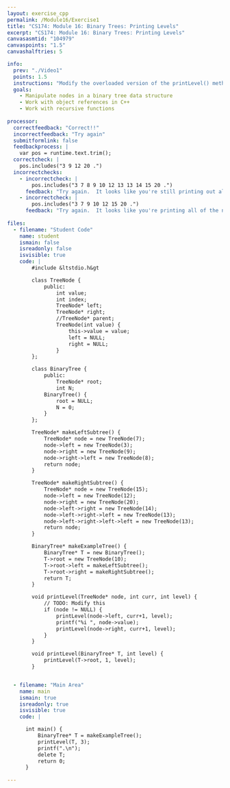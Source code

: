 ```yaml
---
layout: exercise_cpp
permalink: /Module16/Exercise1
title: "CS174: Module 16: Binary Trees: Printing Levels"
excerpt: "CS174: Module 16: Binary Trees: Printing Levels"
canvasasmtid: "104979"
canvaspoints: "1.5"
canvashalftries: 5

info:
  prev: "./Video1"
  points: 1.5
  instructions: "Modify the overloaded version of the printLevel() method so that recursive calls of that method print the nodes at a particular level from left to right.  In other words, you should only print a node if the current level is the correct level, and, for efficiency, you should only continue the recursion if the current depth is less than the target level."
  goals:
    - Manipulate nodes in a binary tree data structure
    - Work with object references in C++
    - Work with recursive functions
    
processor:  
  correctfeedback: "Correct!!" 
  incorrectfeedback: "Try again"
  submitformlink: false
  feedbackprocess: | 
    var pos = runtime.text.trim();
  correctcheck: |
    pos.includes("3 9 12 20 .")
  incorrectchecks:
    - incorrectcheck: |
        pos.includes("3 7 8 9 10 12 13 13 14 15 20 .")
      feedback: "Try again.  It looks like you're still printing out all of the nodes.  Be sure to only print out the nodes at a particular level."
    - incorrectcheck: |
        pos.includes("3 7 9 10 12 15 20 .")
      feedback: "Try again.  It looks like you're printing all of the nodes at levels up to and including a particular level, but you only want to print nodes exactly at the level."
 
files:
  - filename: "Student Code"
    name: student
    ismain: false
    isreadonly: false
    isvisible: true
    code: | 
        #include &ltstdio.h&gt

        class TreeNode {
            public:
                int value;
                int index;
                TreeNode* left;
                TreeNode* right;
                //TreeNode* parent;
                TreeNode(int value) {
                    this->value = value;
                    left = NULL;
                    right = NULL;
                }
        };

        class BinaryTree {
            public:
                TreeNode* root;
                int N;
            BinaryTree() {
                root = NULL;
                N = 0;
            }
        };

        TreeNode* makeLeftSubtree() {
            TreeNode* node = new TreeNode(7);
            node->left = new TreeNode(3);
            node->right = new TreeNode(9);
            node->right->left = new TreeNode(8);
            return node;
        }

        TreeNode* makeRightSubtree() {
            TreeNode* node = new TreeNode(15);
            node->left = new TreeNode(12);
            node->right = new TreeNode(20);
            node->left->right = new TreeNode(14);
            node->left->right->left = new TreeNode(13);
            node->left->right->left->left = new TreeNode(13);
            return node;
        }

        BinaryTree* makeExampleTree() {
            BinaryTree* T = new BinaryTree();
            T->root = new TreeNode(10);
            T->root->left = makeLeftSubtree();
            T->root->right = makeRightSubtree();
            return T;
        }

        void printLevel(TreeNode* node, int curr, int level) {
            // TODO: Modify this
            if (node != NULL) {
                printLevel(node->left, curr+1, level);
                printf("%i ", node->value);
                printLevel(node->right, curr+1, level);
            }
        }

        void printLevel(BinaryTree* T, int level) {
            printLevel(T->root, 1, level);
        }


  - filename: "Main Area"
    name: main
    ismain: true
    isreadonly: true
    isvisible: true
    code: | 

      int main() {
          BinaryTree* T = makeExampleTree();
          printLevel(T, 3);
          printf(".\n");
          delete T;
          return 0;
      }
        
---
```

